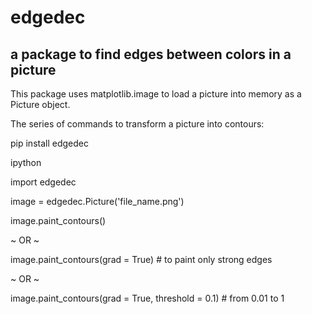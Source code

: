 # edgedec
## a package to find edges between colors in a picture

This package uses matplotlib.image to load a picture into memory as a Picture object.

The series of commands to transform a picture into contours:

pip install edgedec

ipython

import edgedec

image = edgedec.Picture('file_name.png')

image.paint_contours()

~ OR ~

image.paint_contours(grad = True) # to paint only strong edges

~ OR ~

image.paint_contours(grad = True, threshold = 0.1) # from 0.01 to 1
